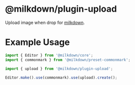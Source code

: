 # @milkdown/plugin-upload

Upload image when drop for [milkdown](https://saul-mirone.github.io/milkdown/).

# Example Usage

```typescript
import { Editor } from '@milkdown/core';
import { commonmark } from '@milkdown/preset-commonmark';

import { upload } from '@milkdown/plugin-upload';

Editor.make().use(commonmark).use(upload).create();
```
